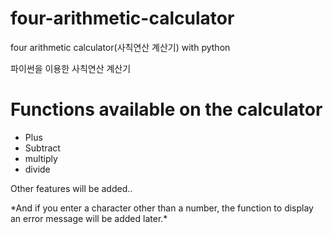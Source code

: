 # four-arithmetic-calculator
four arithmetic calculator(사칙연산 계산기) with python

파이썬을 이용한 사칙연산 계산기

# Functions available on the calculator
* Plus
* Subtract
* multiply
* divide

Other features will be added..

\*And if you enter a character other than a number, the function to display an error message will be added later.\*
